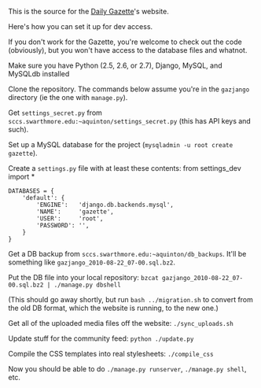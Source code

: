 This is the source for the [Daily Gazette](http://daily.swarthmore.edu)'s website.

Here's how you can set it up for dev access.

If you don't work for the Gazette, you're welcome to check out the code (obviously), but you won't have access to the database files and whatnot.

Make sure you have Python (2.5, 2.6, or 2.7), Django, MySQL, and MySQLdb installed

Clone the repository. The commands below assume you're in the `gazjango` directory (ie the one with `manage.py`).

Get `settings_secret.py` from `sccs.swarthmore.edu:~aquinton/settings_secret.py` (this has API keys and such).

Set up a MySQL database for the project (`mysqladmin -u root create gazette`).

Create a `settings.py` file with at least these contents:
    from settings_dev import *

    DATABASES = {
        'default': {
            'ENGINE':   'django.db.backends.mysql',
            'NAME':     'gazette',
            'USER':     'root',
            'PASSWORD': '',
        }
    }


Get a DB backup from `sccs.swarthmore.edu:~aquinton/db_backups`. It'll be something like `gazjango_2010-08-22_07-00.sql.bz2`.

Put the DB file into your local repository: `bzcat gazjango_2010-08-22_07-00.sql.bz2 | ./manage.py dbshell`

(This should go away shortly, but run `bash ../migration.sh` to convert from the old DB format, which the website is running, to the new one.)

Get all of the uploaded media files off the website: `./sync_uploads.sh`

Update stuff for the community feed: `python ./update.py`

Compile the CSS templates into real stylesheets: `./compile_css`

Now you should be able to do `./manage.py runserver`, `./manage.py shell`, etc.
